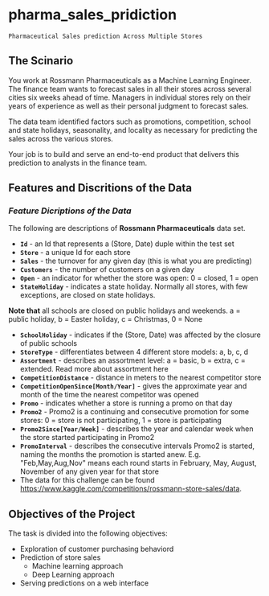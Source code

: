 # pharma_sales_pridiction
`Pharmaceutical Sales prediction Across Multiple Stores`
## The Scinario
You work at Rossmann Pharmaceuticals as a Machine Learning Engineer. The finance team wants to forecast sales in all their stores across several cities six weeks ahead of time. Managers in individual stores rely on their years of experience as well as their personal judgment to forecast sales. 

The data team identified factors such as promotions, competition, school and state holidays, seasonality, and locality as necessary for predicting the sales across the various stores.

Your job is to build and serve an end-to-end product that delivers this prediction to analysts in the finance team. 

## Features and Discritions of the Data
 ### *Feature Dicriptions of the Data* ###
 
The following are descriptions of **Rossmann Pharmaceuticals** data set.
- **`Id`** - an Id that represents a (Store, Date) duple within the test set
- **`Store`** - a unique Id for each store
- **`Sales`** - the turnover for any given day (this is what you are predicting)
- **`Customers`** - the number of customers on a given day
- **`Open`** - an indicator for whether the store was open: 0 = closed, 1 = open
- **`StateHoliday`** - indicates a state holiday. Normally all stores, with few exceptions, are closed on state holidays. 

**Note that** all schools are closed on public holidays and weekends. a = public holiday, b = Easter holiday, c = Christmas, 0 = None
- **`SchoolHoliday`** - indicates if the (Store, Date) was affected by the closure of public schools
- **`StoreType`** - differentiates between 4 different store models: a, b, c, d
- **`Assortment`** - describes an assortment level: a = basic, b = extra, c = extended. Read more about assortment here
- **`CompetitionDistance`** - distance in meters to the nearest competitor store
- **`CompetitionOpenSince[Month/Year]`** - gives the approximate year and month of the time the nearest competitor was opened
- **`Promo`** - indicates whether a store is running a promo on that day
- **`Promo2`** - Promo2 is a continuing and consecutive promotion for some stores: 0 = store is not participating, 1 = store is participating
- **`Promo2Since[Year/Week]`** - describes the year and calendar week when the store started participating in Promo2
- **`PromoInterval`** - describes the consecutive intervals Promo2 is started, naming the months the promotion is started anew. E.g. "Feb,May,Aug,Nov" means each round starts in February, May, August, November of any given year for that store
- The data for this challenge can be found https://www.kaggle.com/competitions/rossmann-store-sales/data.

## Objectives of the Project

The task is divided into the following objectives:
-	Exploration of customer purchasing behaviord
-	Prediction of store sales
    -	Machine learning approach
    -	Deep Learning approach
-	Serving predictions on a web interface


